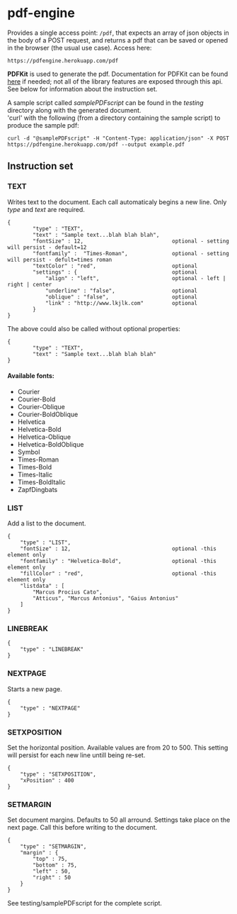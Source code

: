 # pdf-engine

Provides a single access point: `/pdf`, that expects an array of json objects in the body of a POST request,
and returns a pdf that can be saved or opened in the browser (the usual use case).  Access here:

`https://pdfengine.herokuapp.com/pdf`
 

**PDFKit** is used to generate the pdf.  Documentation for PDFKit can be found [here](https://pdfkit.org/index.html) if needed; not all
of the library features are exposed through this api. See below for information about the instruction set. 

A sample script called _samplePDFscript_ can be found in the _testing_ directory along with the generated document.  
'curl' with the following (from a directory containing the sample script) to produce the sample pdf: 


    curl -d "@samplePDFscript" -H "Content-Type: application/json" -X POST https://pdfengine.herokuapp.com/pdf --output example.pdf
    
    

## Instruction set 

### TEXT


Writes text to the document. Each call automaticaly begins a new line.  Only _type_ and _text_ are required.

    
    {
            "type" : "TEXT",
            "text" : "Sample text...blah blah blah",
            "fontSize" : 12,                            optional - setting will persist - default=12
            "fontfamily" :  "Times-Roman",              optional - setting will persist - defult=times roman
            "textColor" : "red",                        optional
            "settings" : {                              optional
                "align" : "left",                       optional - left | right | center
                "underline" : "false",                  optional
                "oblique" : "false",                    optional
                "link" : "http://www.lkjlk.com"         optional    
            }
    }
    
    

The above could also be called without optional properties:
    
    
    {
            "type" : "TEXT",
            "text" : "Sample text...blah blah blah"
    }
    
    
#### Available fonts:

* Courier 
* Courier-Bold 
* Courier-Oblique 
* Courier-BoldOblique 
* Helvetica 
* Helvetica-Bold 
* Helvetica-Oblique 
* Helvetica-BoldOblique 
* Symbol 
* Times-Roman 
* Times-Bold 
* Times-Italic 
* Times-BoldItalic 
* ZapfDingbats



### LIST

Add a list to the document.


    {
        "type" : "LIST",
        "fontSize" : 12,                                optional -this element only
        "fontfamily" : "Helvetica-Bold",                optional -this element only
        "fillColor" : "red",                            optional -this element only
        "listdata" : [
            "Marcus Procius Cato", 
            "Atticus", "Marcus Antonius", "Gaius Antonius"
        ]
    }
    
    
    
### LINEBREAK


    {
        "type" : "LINEBREAK"
    }


### NEXTPAGE
Starts a new page.

    {
        "type" : "NEXTPAGE"
    }
    

### SETXPOSITION

Set the horizontal position.  Available values are from 20 to 500.  This setting will persist for each new line untill being re-set.

    {
        "type" : "SETXPOSITION",
        "xPosition" : 400
    }



### SETMARGIN

Set document margins. Defaults to 50 all arround.  Settings take place on the next page.  Call this before writing to the document.

    {
        "type" : "SETMARGIN",
        "margin" : {
            "top" : 75,
            "bottom" : 75,
            "left" : 50,
            "right" : 50
        }
    }

See testing/samplePDFscript for the complete script.
